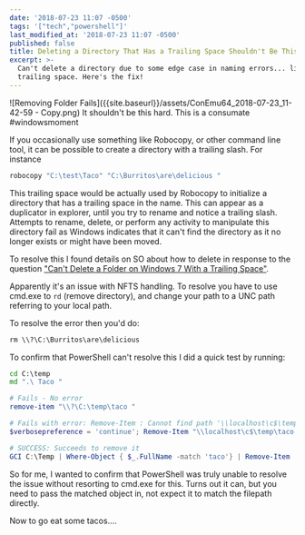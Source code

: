 ```yaml
---
date: '2018-07-23 11:07 -0500'
tags: '["tech","powershell"]'
last_modified_at: '2018-07-23 11:07 -0500'
published: false
title: Deleting a Directory That Has a Trailing Space Shouldn't Be This Hard
excerpt: >-
  Can't delete a directory due to some edge case in naming errors... like a
  trailing space. Here's the fix!
---
```


![Removing Folder Fails]({{site.baseurl}}/assets/ConEmu64_2018-07-23_11-42-59 - Copy.png)
It shouldn't be this hard. This is a consumate #windowsmoment

If you occasionally use something like Robocopy, or other command line tool, it can be possible to create a directory with a trailing slash. For instance 

```cmd
robocopy "C:\test\Taco" "C:\Burritos\are\delicious "
```

This trailing space would be actually used by Robocopy to initialize a directory that has a trailing space in the name. This can appear as a duplicator in explorer, until you try to rename and notice a trailing slash. Attempts to rename, delete, or perform any activity to manipulate this directory fail as Windows indicates that it can't find the directory as it no longer exists or might have been moved. 

To resolve this I found details on SO about how to delete in response to the question ["Can't Delete a Folder on Windows 7 With a Trailing Space"](https://stackoverflow.com/a/21074385). 

Apparently it's an issue with NFTS handling. To resolve you have to use cmd.exe to `rd` (remove directory), and change your path to a UNC path referring to your local path. 

To resolve the error then you'd do: 

```cmd
rm \\?\C:\Burritos\are\delicious
```

To confirm that PowerShell can't resolve this I did a quick test by running: 

```cmd
cd C:\temp
md ".\ Taco "
```

```powershell
# Fails - No error
remove-item "\\?\C:\temp\taco "

# Fails with error: Remove-Item : Cannot find path '\\localhost\c$\temp\taco ' because it does not exist.
$verbosepreference = 'continue'; Remove-Item "\\localhost\c$\temp\taco "

# SUCCESS: Succeeds to remove it
GCI C:\Temp | Where-Object { $_.FullName -match 'taco'} | Remove-Item
```

So for me, I wanted to confirm that PowerShell was truly unable to resolve the issue without resorting to cmd.exe for this. Turns out it can, but you need to pass the matched object in, not expect it to match the filepath directly. 

Now to go eat some tacos....